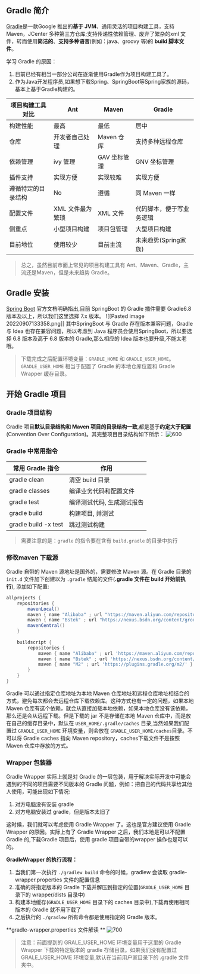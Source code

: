 ## Gradle 简介
[Gradle](https://gradle.org/)是一款Google 推出的**基于 JVM**、通用灵活的项目构建工具，支持 Maven，JCenter 多种第三方仓库;支持传递性依赖管理、废弃了繁杂的xml 文件，转而使用**简洁的**、**支持多种语言**(例如：java、groovy 等)的 **build 脚本文件**。

学习 Gradle 的原因：
1.  目前已经有相当一部分公司在逐渐使用Gradle作为项目构建工具了。
2.  作为Java开发程序员,如果想下载Spring、SpringBoot等Spring家族的源码，基本上基于Gradle构建的。

| 项目构建工具对比   | Ant              | Maven        | Gradle                   |
| ------------------ | ---------------- | ------------ | ------------------------ |
| 构建性能           | 最高             | 最低         | 居中                     |
| 仓库               | 开发者自己处理   | Maven 仓库   | 支持多种远程仓库         |
| 依赖管理           | ivy 管理         | GAV 坐标管理 | GNV 坐标管理             |
| 插件支持           | 实现方便         | 实现较难     | 实现方便                 |
| 遵循特定的目录结构 | No               | 遵循         | 同 Maven 一样            |
| 配置文件           | XML 文件最为繁琐 | XML 文件     | 代码脚本，便于写业务逻辑 |
| 侧重点             | 小型项目构建     | 项目包管理   | 大型项目构建             |
| 目前地位           | 使用较少         | 目前主流     | 未来趋势(Spring家族)     | 

> <font weight="500">总之，虽然目前市面上常见的项目构建工具有 Ant、Maven、Gradle，主流还是Maven，但是未来趋势 Gradle。</font>

## Gradle 安装
[Spring Boot](https://docs.spring.io/spring-boot/docs/2.5.0/gradle-plugin/reference/htmlsingle/#getting-started) 官方文档明确指出,目前 SpringBoot 的 Gradle 插件需要 Gradle6.8 版本及以上，所以我们这里选择 7.x 版本。
![[Pasted image 20220907133358.png]]
其中SpringBoot 与 Gradle 存在版本兼容问题，Gradle 与 Idea 也存在兼容问题，所以考虑到 Java 程序员会使用SpringBoot，所以要选择 6.8 版本及高于 6.8 版本的 Gradle,那么相应的 Idea 版本也要升级,不能太老哦。

> 下载完成之后配置环境变量：`GRADLE_HOME` 和 `GRADLE_USER_HOME`。`GRADLE_USER_HOME` 相当于配置了 Gradle 的本地仓库位置和 Gradle Wrapper 缓存目录。


## 开始 Gradle 项目
### Gradle 项目结构
Gradle 项目**默认目录结构和 Maven 项目的目录结构一致**,都是基于**约定大于配置** (Convention Over Configuration)。其完整项目目录结构如下所示：
![600](image.jpeg)

### Gradle 中常用指令
| 常用 Gradle 指令     | 作用                       |
| -------------------- | -------------------------- |
| gradle clean         | 清空 build 目录            |
| gradle classes       | 编译业务代码和配置文件     |
| gradle test          | 编译测试代码, 生成测试报告 |
| gradle build         | 构建项目, 并测试           |
| gradle build -x test | 跳过测试构建               |

> 需要注意的是：`gradle` 的指令要在含有 `build.gradle` 的目录中执行

### 修改maven 下载源
Gradle 自带的 Maven 源地址是国外的，需要修改 Maven 源。在 Gradle 目录的 `init.d` 文件加下创建以为 `.gradle` 结尾的文件(**.gradle 文件在 build 开始前执行**), 添加如下配置:
```groovy
allprojects {
    repositories {
        mavenLocal()
        maven { name "Alibaba" ; url "https://maven.aliyun.com/repository/public" } 
        maven { name "Bstek" ; url "https://nexus.bsdn.org/content/groups/public/" } 
        mavenCentral()
    }
    
    buildscript {
        repositories {
            maven { name "Alibaba" ; url 'https://maven.aliyun.com/repository/public' } 
            maven { name "Bstek" ; url 'https://nexus.bsdn.org/content/groups/public/' } 
            maven { name "M2" ; url 'https://plugins.gradle.org/m2/' }
        }
    }
}
```

Gradle 可以通过指定仓库地址为本地 Maven 仓库地址和远程仓库地址相结合的方式，避免每次都会去远程仓库下载依赖库。这种方式也有一定的问题，如果本地 Maven 仓库有这个依赖，就会从直接加载本地依赖，如果本地仓库没有该依赖，那么还是会从远程下载。但是下载的 jar 不是存储在本地 Maven 仓库中，而是放在自己的缓存目录中，默认在 `USER_HOME/.gradle/caches` 目录,当然如果我们配置过 `GRADLE_USER_HOME` 环境变量，则会放在 `GRADLE_USER_HOME/caches`目录。不可以将 Gradle caches 指向 Maven repository，caches下载文件不是按照 Maven 仓库中存放的方式。

### Wrapper 包装器
Gradle Wrapper 实际上就是对 Gradle 的一层包装，用于解决实际开发中可能会遇到的不同的项目需要不同版本的 Gradle 问题，例如：把自己的代码共享给其他人使用，可能出现如下情况:
1.  对方电脑没有安装 gradle
2.  对方电脑安装过 gradle，但是版本太旧了

这时候，我们就可以考虑使用 Gradle Wrapper 了。这也是官方建议使用 Gradle Wrapper 的原因。实际上有了 Gradle Wrapper 之后，我们本地是可以不配置 Gradle 的,下载Gradle 项目后，使用 gradle 项目自带的wrapper 操作也是可以的。

**GradleWrapper 的执行流程：**
1.  当我们第一次执行 `./gradlew build` 命令的时候，gradlew 会读取 gradle-wrapper.properties 文件的配置信息
2.  准确的将指定版本的 Gradle 下载并解压到指定的位置(`GRADLE_USER_HOME` 目录下的 wrapper/dists 目录中)
3. 构建本地缓存(`GRADLE_USER_HOME` 目录下的 caches 目录中),下载再使用相同版本的 Gradle 就不用下载了
4. 之后执行的 `./gradlew` 所有命令都是使用指定的 Gradle 版本。

**gradle-wrapper.properties 文件解读 **
![700](image2.jpeg)
> 注意：前面提到的 GRALE_USER_HOME 环境变量用于这里的 Gradle Wrapper 下载的特定版本的 gradle 存储目录。如果我们没有配置过 GRALE_USER_HOME 环境变量,默认在当前用户家目录下的 .gradle 文件夹中。

### 
